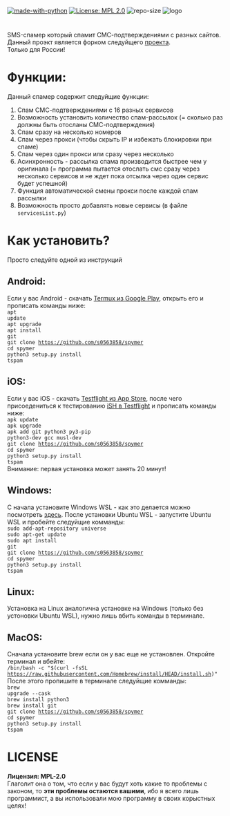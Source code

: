 [![made-with-python](https://img.shields.io/badge/Made%20with-Python-1f425f.svg)](https://www.python.org/) [![License: MPL 2.0](https://img.shields.io/badge/License-MPL%202.0-brightgreen.svg)](https://opensource.org/licenses/MPL-2.0) ![repo-size](https://img.shields.io/github/repo-size/s0563858/spymer)
![logo](https://raw.githubusercontent.com/s0563858/spymer/master/logo.jpg)
#
SMS-спамер который спамит СМС-подтверждениями с разных сайтов.<br>
Данный проэкт является форком следуйщего <a href="https://github.com/FSystem88/spymer">проекта</a>.<br>
Только для России!<br>

# Функции:
Данный спамер содержит следуйщие функции:
1. Спам СМС-подтверждениями с 16 разных сервисов
2. Возможность установить количество спам-рассылок (= сколько раз должны быть отосланы СМС-подтверждения)
3. Спам сразу на несколько номеров
4. Спам через прокси (чтобы скрыть IP и избежать блокировки при спаме)
5. Спам через один прокси или сразу через несколько
6. Асинхронность - рассылка спама производится быстрее чем у оригинала (= программа пытается отослать смс сразу через несколько сервисов и не ждет пока отсылка через один сервис будет успешной)
7. Функция автоматической смены прокси после каждой спам рассылки
8. Возможность просто добавлять новые сервисы (в файле <code>servicesList.py</code>)

# Как установить?
Просто следуйте одной из инструкций<br>
## Android:
Если у вас Android - скачать <a href="https://play.google.com/store/apps/details?id=com.termux&hl=ru">Termux из Google Play</a>, открыть его и прописать команды ниже:<br>
     <code>apt update</code><br>
     <code>apt upgrade</code><br>
     <code>apt install git</code><br>
     <code>git clone https://github.com/s0563858/spymer</code><br>
     <code>cd spymer</code><br>
     <code>python3 setup.py install</code><br>
     <code>tspam</code><br>

## iOS:
Если у вас iOS - скачать <a href="https://apps.apple.com/ru/app/testflight/id899247664">Testflight из App Store</a>, после чего присоедениться к тестированию <a href="https://testflight.apple.com/join/97i7KM8O">iSH в Testflight</a> и прописать команды ниже:<br>
     <code>apk update</code><br>
     <code>apk upgrade</code><br>
     <code>apk add git python3 py3-pip python3-dev gcc musl-dev</code><br>
     <code>git clone https://github.com/s0563858/spymer</code><br>
      <code>cd spymer</code><br>
     <code>python3 setup.py install</code><br>
     <code>tspam</code><br>
     Внимание: первая установка может занять 20 минут!
    <br>
    
## Windows:
С начала установите Windows WSL - как это делается можно посмотреть <a href="https://www.youtube.com/watch?v=HYuFw-YldjU">здесь</a>.
После установки Ubuntu WSL - запустите Ubuntu WSL и пробейте следуйщие комманды:<br>
    <code>sudo add-apt-repository universe</code><br>
    <code>sudo apt-get update</code><br>
    <code>sudo apt install git</code><br>
    <code>git clone https://github.com/s0563858/spymer</code><br>
     <code>cd spymer</code><br>
     <code>python3 setup.py install</code><br>
     <code>tspam</code><br>
     
## Linux:
Установка на Linux аналогична установке на Windows (только без устоновки Ubuntu WSL), нужно лишь вбить команды в терминале.<br>

## MacOS:
Сначала установите brew если он у вас еще не установлен. Откройте терминал и вбейте:<br>
<code>/bin/bash -c "$(curl -fsSL https://raw.githubusercontent.com/Homebrew/install/HEAD/install.sh)"</code><br>
После этого пропишите в терминале следуйщие комманды:<br>
 <code>brew upgrade --cask</code><br>
 <code>brew install python3</code><br>
 <code>brew install git</code><br>
<code>git clone https://github.com/s0563858/spymer</code><br>
 <code>cd spymer</code><br>
  <code>python3 setup.py install</code><br>
<code>tspam</code><br>





# LICENSE
**Лицензия: MPL-2.0**<br>
Глаголит она о том, что если у вас будут хоть какие то проблемы с законом, то <b>эти проблемы остаются вашими</b>, ибо я всего лишь программист, а вы использовали мою программу в своих корыстных целях!
